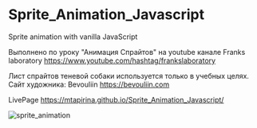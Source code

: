 # Sprite_Animation_Javascript
Sprite animation with vanilla JavaScript 

Выполнено по уроку "Анимация Спрайтов" на youtube канале Franks laboratory
https://www.youtube.com/hashtag/frankslaboratory

Лист спрайтов теневой собаки используется только в учебных целях. Сайт художника: Bevouliin
https://bevouliin.com

LivePage
https://mtapirina.github.io/Sprite_Animation_Javascript/


![sprite_animation](https://github.com/user-attachments/assets/14608211-b53a-4d3e-b41c-8fb1ee8180fd)
